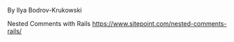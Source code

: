 By Ilya Bodrov-Krukowski

Nested Comments with Rails
 https://www.sitepoint.com/nested-comments-rails/
